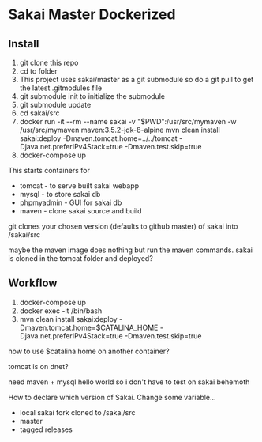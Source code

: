 # Sakai Master Dockerized

## Install

1. git clone this repo
1. cd to folder
1. This project uses sakai/master as a git submodule so do a git pull to get the latest .gitmodules file 
1. git submodule init to initialize the submodule
1. git submodule update
1. cd sakai/src
1. docker run -it --rm --name sakai -v "$PWD":/usr/src/mymaven -w /usr/src/mymaven maven:3.5.2-jdk-8-alpine mvn clean install sakai:deploy -Dmaven.tomcat.home=../../tomcat -Djava.net.preferIPv4Stack=true -Dmaven.test.skip=true
1. docker-compose up

This starts containers for

* tomcat - to serve built sakai webapp
* mysql - to store sakai db
* phpmyadmin - GUI for sakai db
* maven - clone sakai source and build

git clones your chosen version (defaults to github master) of sakai into /sakai/src

maybe the maven image does nothing but run the maven commands. sakai is cloned in the tomcat folder and deployed?

## Workflow
1. docker-compose up
2. docker exec -it <sakai container name> /bin/bash
3. mvn clean install sakai:deploy -Dmaven.tomcat.home=$CATALINA_HOME -Djava.net.preferIPv4Stack=true -Dmaven.test.skip=true


how to use $catalina home on another container?

tomcat is on dnet?

need maven + mysql hello world so i don't have to test on sakai behemoth

How to declare which version of Sakai. Change some variable...

* local sakai fork cloned to /sakai/src
* master
* tagged releases
